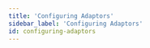 ```yaml
---
title: 'Configuring Adaptors'
sidebar_label: 'Configuring Adaptors'
id: configuring-adaptors
---
```


